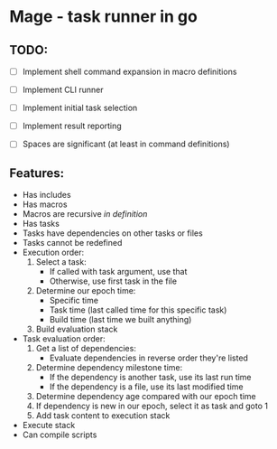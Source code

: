 Mage - task runner in go
========================


TODO:
-----

- [ ] Implement shell command expansion in macro definitions
- [ ] Implement CLI runner
- [ ] Implement initial task selection
- [ ] Implement result reporting
- [ ] Spaces are significant (at least in command definitions)


Features:
---------

- Has includes
- Has macros
- Macros are recursive _in definition_
- Has tasks
- Tasks have dependencies on other tasks or files
- Tasks cannot be redefined
- Execution order:
	1. Select a task:
		- If called with task argument, use that
		- Otherwise, use first task in the file
	2. Determine our epoch time:
		- Specific time
		- Task time (last called time for this specific task)
		- Build time (last time we built anything)
	3. Build evaluation stack
- Task evaluation order:
	1. Get a list of dependencies:
		- Evaluate dependencies in reverse order they're listed
	2. Determine dependency milestone time:
		- If the dependency is another task, use its last run time
		- If the dependency is a file, use its last modified time
	3. Determine dependency age compared with our epoch time
	4. If dependency is new in our epoch, select it as task and goto 1
	5. Add task content to execution stack
- Execute stack
- Can compile scripts
